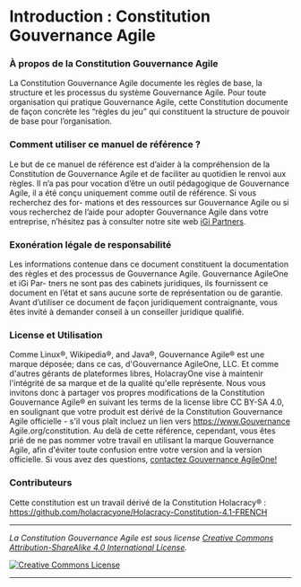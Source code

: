 # Introduction : Constitution Gouvernance Agile

### À propos de la Constitution Gouvernance Agile

La Constitution Gouvernance Agile documente les règles de base, la structure et les processus du système Gouvernance Agile. Pour toute organisation qui pratique Gouvernance Agile, cette Constitution documente de façon concrète les “règles du jeu” qui constituent la structure de pouvoir de base pour l’organisation.

### Comment utiliser ce manuel de référence ?
Le but de ce manuel de référence est d’aider à la compréhension de la Constitution de Gouvernance Agile et de faciliter au quotidien le renvoi aux règles. Il n’a pas pour vocation d’être un outil pédagogique de Gouvernance Agile, il a été conçu uniquement comme outil de référence. Si vous recherchez des for- mations et des ressources sur Gouvernance Agile ou si vous recherchez de l’aide pour adopter Gouvernance Agile dans votre entreprise, n’hésitez pas à consulter notre site web <a href="https://www.igipartners.com" target="_blank">iGi Partners</a>.

### Exonération légale de responsabilité
Les informations contenue dans ce document constituent la documentation des règles et des processus de Gouvernance Agile. Gouvernance AgileOne et iGi Par- tners ne sont pas des cabinets juridiques, ils fournissent ce document en l’état et sans aucune sorte de représentation ou de garantie. Avant d’utiliser ce document de façon juridiquement contraignante, vous êtes invité à demander conseil à un conseiller juridique qualifié.

### License et Utilisation
Comme Linux®, Wikipedia®, and Java®, Gouvernance Agile® est une marque déposée; dans ce cas, d'Gouvernance AgileOne, LLC. Et comme d'autres gérants de plateformes libres, HolacrayOne vise à maintenir l'intégrité de sa marque et de la qualité qu'elle représente. Nous vous invitons donc à partager vos propres modifications de la Constitution Gouvernance Agile® en suivant les terms de la license libre CC BY-SA 4.0, en soulignant que votre produit est dérivé de la Constitution Gouvernance Agile officielle - s'il vous plaît incluez un lien vers https://www.Gouvernance Agile.org/constitution. Au delà de cette référence, cependant, vous êtes prié de ne pas nommer votre travail en utilisant la marque Gouvernance Agile, afin d'éviter toute confusion entre votre version and la version officielle. Si vous avez des questions, <a href="http://www.Gouvernance Agile.org/contact/" target="_blank">contactez Gouvernance AgileOne! </a>

### Contributeurs
Cette constitution est un travail dérivé de la Constitution Holacracy® : https://github.com/holacracyone/Holacracy-Constitution-4.1-FRENCH

---

*_La Constitution Gouvernance Agile est sous license <a rel="license" href="https://creativecommons.org/licenses/by-sa/4.0/">Creative Commons Attribution-ShareAlike 4.0 International License</a>._*

<a rel="license" href="http://creativecommons.org/licenses/by-sa/4.0/" target="_blank"><img alt="Creative Commons License" style="border-width:0" src="https://i.creativecommons.org/l/by-sa/4.0/88x31.png" /></a> 

---
